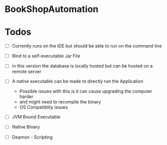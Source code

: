 # BookShopAutomation

# Todos
- [ ] Currently runs on the IDE but should be able to run on the command line
- [ ] Bind to a self-executable Jar File
- [ ] in this version the database is locally hosted but can be hosted on a remote server
- [ ] A native executable can be made to directly run the Application

  - Possible issues with this is it can cause upgrading the computer harder
  - and might need to recompile the binary
  - OS Compatiblity issues
- [ ] JVM Bound Executable
- [ ] Native Binary

- [ ] Deamon - Scripting